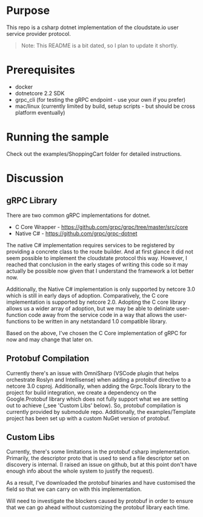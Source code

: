 # Purpose

This repo is a csharp dotnet implementation of the cloudstate.io
user service provider protocol.  

> Note: This README is a bit dated, so I plan to update it shortly.

# Prerequisites

- docker
- dotnetcore 2.2 SDK
- grpc_cli (for testing the gRPC endpoint - use your own if you prefer)
- mac/linux (currently limited by build, setup scripts - but should be
  cross platform eventually)

# Running the sample

Check out the examples/ShoppingCart folder for detailed instructions.

# Discussion

## gRPC Library

There are two common gRPC implementations for dotnet.  

- C Core Wrapper - https://github.com/grpc/grpc/tree/master/src/core
- Native C# - https://github.com/grpc/grpc-dotnet

The native C# implementation requires services to be registered by 
providing a concrete class to the route builder.  And at first glance
it did not seem possible to implement the cloudstate protocol this way.
However, I reached that conclusion in the early stages of writing this
code so it may actually be possible now given that I understand the 
framework a lot better now.

Additionally, the Native C# implementation is only supported by netcore
3.0 which is still in early days of adoption.  Comparatively, the C core
implementation is supported by netcore 2.0.  Adopting the C core library
allows us a wider array of adoption, but we may be able to deliniate 
user-function code away from the service code in a way that allows 
the user-functions to be written in any netstandard 1.0 compatible library.

Based on the above, I've chosen the C Core implementation of gRPC for
now and may change that later on.

## Protobuf Compilation

Currently there's an issue with OmniSharp (VSCode plugin that helps
orchestrate Roslyn and Intellisense) when adding a protobuf directive
to a netcore 3.0 csproj.  Additionally, when adding the Grpc.Tools library
to the project for build integration, we create a dependency on the 
Google.Protobuf library which does not fully support what we are setting 
out to achieve (_see 'Custom Libs' below).  So, protobuf compilation is 
currently provided by submodule repo.  Additionally, the examples/Template
project has been set up with a custom NuGet version of protobuf.

## Custom Libs

Currently, there's some limitations in the protobuf csharp implementation.
Primarily, the descriptor proto that is used to send a file descriptor set
on discovery is internal.  (I raised an issue on github, but at this point
don't have enough info about the whole system to justify the request).

As a result, I've downloaded the protobuf binaries and have customised the
field so that we can carry on with this implementation.

Will need to investigate the blockers caused by protobuf in order to ensure
that we can go ahead without customizing the protobuf library each time.
